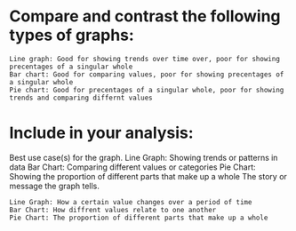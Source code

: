 # Compare and contrast the following types of graphs:
    Line graph: Good for showing trends over time over, poor for showing precentages of a singular whole
    Bar chart: Good for comparing values, poor for showing precentages of a singular whole
    Pie chart: Good for precentages of a singular whole, poor for showing trends and comparing differnt values

# Include in your analysis:
Best use case(s) for the graph.
    Line Graph: Showing trends or patterns in data
    Bar Chart: Comparing different values or categories
    Pie Chart: Showing the proportion of different parts that make up a whole
The story or message the graph tells.

    Line Graph: How a certain value changes over a period of time
    Bar Chart: How diffrent values relate to one another
    Pie Chart: The proportion of different parts that make up a whole